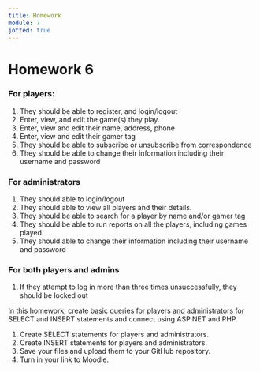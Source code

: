 ```yaml
---
title: Homework
module: 7
jotted: true
---
```


# Homework 6 

### For players:

1. They should be able to register, and login/logout
2. Enter, view, and edit the game(s) they play.
3. Enter, view and edit their name, address, phone
4. Enter, view and edit their gamer tag
5. They should be able to subscribe or unsubscribe from correspondence
6. They should be able to change their information including their username and password

### For administrators

1. They should able to login/logout
2. They should able to view all players and their details.
3. They should be able to search for a player by name and/or gamer tag
4. They should be able to run reports on all the players, including games played.
5. They should able to change their information including their username and password

### For both players and admins

1. If they attempt to log in more than three times unsuccessfully, they should be locked out

In this homework, create basic queries for players and administrators for SELECT and INSERT statements and connect using ASP.NET and PHP.

1. Create SELECT statements for players and administrators.
2. Create INSERT statements for players and administrators.
3. Save your files and upload them to your GitHub repository.
4. Turn in your link to Moodle.